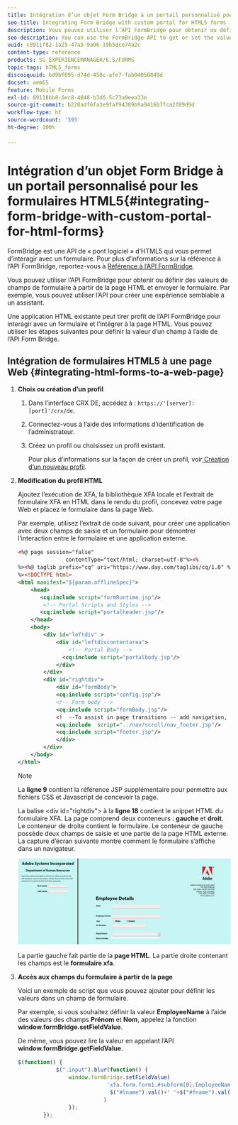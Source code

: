 ```yaml
---
title: Intégration d’un objet Form Bridge à un portail personnalisé pour les formulaires HTML5
seo-title: Integrating Form Bridge with custom portal for HTML5 forms
description: Vous pouvez utiliser l’API FormBridge pour obtenir ou définir des valeurs de champs de formulaire à partir de la page HTML et envoyer le formulaire.
seo-description: You can use the FormBridge API to get or set the values of form fields from the HTML page and submit the form.
uuid: c8911f82-1a25-47a5-9a06-19b5dce74a2c
content-type: reference
products: SG_EXPERIENCEMANAGER/6.5/FORMS
topic-tags: hTML5_forms
discoiquuid: bd9bf095-d74d-458c-afe7-fab04050849d
docset: aem65
feature: Mobile Forms
exl-id: 89118bb8-6ec8-4048-b3d6-5c73a9eea33e
source-git-commit: b220adf6fa3e9faf94389b9a9416b7fca2f89d9d
workflow-type: ht
source-wordcount: '393'
ht-degree: 100%

---
```


# Intégration d’un objet Form Bridge à un portail personnalisé pour les formulaires HTML5{#integrating-form-bridge-with-custom-portal-for-html-forms}

FormBridge est une API de « pont logiciel » d’HTML5 qui vous permet d’interagir avec un formulaire. Pour plus d’informations sur la référence à l’API FormBridge, reportez-vous à [Référence à l’API FormBridge](/help/forms/using/form-bridge-apis.md).

Vous pouvez utiliser l’API FormBridge pour obtenir ou définir des valeurs de champs de formulaire à partir de la page HTML et envoyer le formulaire. Par exemple, vous pouvez utiliser l’API pour créer une expérience semblable à un assistant.

Une application HTML existante peut tirer profit de l’API FormBridge pour interagir avec un formulaire et l’intégrer à la page HTML. Vous pouvez utiliser les étapes suivantes pour définir la valeur d’un champ à l’aide de l’API Form Bridge.

## Intégration de formulaires HTML5 à une page Web {#integrating-html-forms-to-a-web-page}

1. **Choix ou création d’un profil**

   1. Dans l’interface CRX DE, accédez à : `https://'[server]:[port]'/crx/de`.
   1. Connectez-vous à l’aide des informations d’identification de l’administrateur.
   1. Créez un profil ou choisissez un profil existant.

      Pour plus d’informations sur la façon de créer un profil, voir[ Création d’un nouveau profil](/help/forms/using/custom-profile.md).

1. **Modification du profil HTML**

   Ajoutez l’exécution de XFA, la bibliothèque XFA locale et l’extrait de formulaire XFA en HTML dans le rendu du profil, concevez votre page Web et placez le formulaire dans la page Web.

   Par exemple, utilisez l’extrait de code suivant, pour créer une application avec deux champs de saisie et un formulaire pour démontrer l’interaction entre le formulaire et une application externe.

   ```xml
   <%@ page session="false"
                  contentType="text/html; charset=utf-8"%><%
   %><%@ taglib prefix="cq" uri="https://www.day.com/taglibs/cq/1.0" %><%
   %><!DOCTYPE html>
   <html manifest="${param.offlineSpec}">
       <head>
          <cq:include script="formRuntime.jsp"/>
           <!-- Portal Scripts and Styles -->
          <cq:include script="portalheader.jsp"/>
       </head>
       <body>
           <div id="leftdiv" >
               <div id="leftdivcontentarea">
                   <!-- Portal Body -->
                 <cq:include script="portalbody.jsp"/>
               </div>
           </div>
           <div id="rightdiv">
               <div id="formBody">
               <cq:include script="config.jsp"/>
               <!-- Form body -->
               <cq:include script="formBody.jsp"/>
               <!  --To assist in page transitions -- add navigation, based on scrolling -->
               <cq:include  script="../nav/scroll/nav_footer.jsp"/>
               <cq:include script="footer.jsp"/>
               </div>
           </div>
       </body>
   </html>
   ```

   >[!NOTE]
   >
   >La **ligne 9** contient la référence JSP supplémentaire pour permettre aux fichiers CSS et Javascript de concevoir la page.
   >
   >
   >La balise &lt;div id=&quot;rightdiv&quot;> à la **ligne 18** contient le snippet HTML du formulaire XFA.
   La page comprend deux conteneurs : **gauche** et **droit**. Le conteneur de droite contient le formulaire. Le conteneur de gauche possède deux champs de saisie et une partie de la page HTML externe.
   La capture d’écran suivante montre comment le formulaire s’affiche dans un navigateur.

   ![Portail](assets/portal.jpg)

   La partie gauche fait partie de la **page HTML**. La partie droite contenant les champs est le **formulaire xfa**.

1. **Accès aux champs du formulaire à partir de la page**

   Voici un exemple de script que vous pouvez ajouter pour définir les valeurs dans un champ de formulaire.

   Par exemple, si vous souhaitez définir la valeur **EmployeeName** à l’aide des valeurs des champs **Prénom** et **Nom**, appelez la fonction **window.formBridge.setFieldValue**.

   De même, vous pouvez lire la valeur en appelant l’API **window.formBridge.getFieldValue**.

   ```javascript
   $(function() {
               $(".input").blur(function() {
                   window.formBridge.setFieldValue(
                               'xfa.form.form1.#subform[0].EmployeeName',
                                $("#lname").val()+' '+$("#fname").val()
                              )
                   });
           });
   ```
